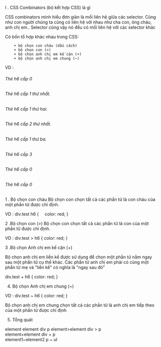 I . CSS Combinators (bộ kết hợp CSS) là gì

CSS combinators mình hiểu đơn giản là mối liên hệ giữa các selector. Cũng như con người chúng ta cũng có liên hệ với nhau như cha con, ông cháu, anh chị em.. Selector cũng vậy nó đều có mối liên hệ với các selector khác

Có bốn tổ hợp khác nhau trong CSS:

        + bộ chọn con cháu (dấu cách)
        + bộ chọn con (>)
        + bộ chọn anh chị em kế cận (+)
        + bộ chọn anh chị em chung (~)

VD : 
 <body>
        <h6>Thẻ h6 cấp 0</h6>
        <div class="test">
            <h6>Thẻ h6 cấp 1 thứ nhất.</h6>
            <h6>Thẻ h6 cấp 1 thứ hai.</h6>
            <span>
                <h6>Thẻ h6 cấp 2 thứ nhất.</h6>
            </span>
            <h6>Thẻ h6 cấp 1 thứ ba.</h6>
            <div> 
                <div>
                    <h6>Thẻ h6 cấp 3</h6>
                </div>
            </div>
        </div>
        <h6>Thẻ h6 cấp 0</h6>
        <h6>Thẻ h6 cấp 0</h6>
    </body>

    
1 . Bộ chọn con cháu
Bộ chọn con chọn tất cả các phần tử là con cháu của một phần tử được chỉ định.

VD : 
div.test h6 {
    color: red;
}

2 .Bộ chọn con (>)
Bộ chọn con chọn tất cả các phần tử là con của một phần tử được chỉ định.

VD : 
div.test > h6 {
     color: red;
}

3 .Bộ chọn Anh chị em kế cận (+)

Bộ chọn anh chị em liền kề được sử dụng để chọn một phần tử nằm ngay sau một phần tử cụ thể khác.
Các phần tử anh chị em phải có cùng một phần tử mẹ và "liền kề" có nghĩa là "ngay sau đó"

div.test + h6 {
     color: red;
}

4. Bộ chọn Anh chị em chung (~)

VD : 
div.test ~ h6 {
     color: red;
}

Bộ chọn anh chị em chung chọn tất cả các phần tử là anh chị em tiếp theo của một phần tử được chỉ định


5. Tổng quát

element element         	div p
element>element	          div > p	
element+element    	      div + p	
element1~element2	     p ~ ul	